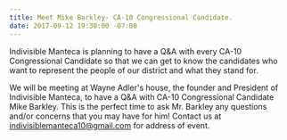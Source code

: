 ```yaml
---
title: Meet Mike Barkley- CA-10 Congressional Candidate.
date: 2017-09-12 19:30:00 -07:00
---
```


Indivisible Manteca is planning to have a Q&A with every CA-10 Congressional Candidate so that we can get to know the candidates who want to represent the people of our district and what they stand for. 

 We will be meeting at Wayne Adler's house, the founder and President of Indivisible Manteca, to have a Q&A with CA-10 Congressional Candidate Mike Barkley. This is the perfect time to ask Mr. Barkley any questions and/or concerns that you may have for him! Contact us at indivisiblemanteca10@gmail.com for address of event.
